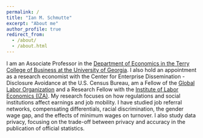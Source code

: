 ```yaml
---
permalink: /
title: "Ian M. Schmutte"
excerpt: "About me"
author_profile: true
redirect_from: 
  - /about/
  - /about.html
---
```


I am an Associate Professor in the [Department of Economics in the Terry College of Business at the University of Georgia](https://www.terry.uga.edu/academics/offices/economics/). I also hold an appointment as a research economist with the Center for Enterprise Dissemination - Disclosure Avoidance at the U.S. Census Bureau, am a Fellow of the [Global Labor Organization](https://glabor.org/wp/) and a Research Fellow with the [Institute of Labor Economics (IZA)](https://www.iza.org/). My research focuses on how regulations and social institutions affect earnings and job mobility. I have studied job referral networks, compensating differentials, racial discrimination, the gender wage gap, and the effects of minimum wages on turnover. I also study data privacy, focusing on the trade-off between privacy and accuracy in the publication of official statistics.

<!-- ## Meetings

I am available this semester for meetings over Zoom and in my office at Amos Hall B420

* You can [use this link](https://calendly.com/schmutte/office-hours) to set a meeting with me on any topic for any reason.
* If you are a current PhD or AB/MA student, please [use this link](https://calendly.com/schmutte/30min) instead. -->

<!--## Recent News

* *April 23, 2022* I will be presenting ``[The Dynamics of Referral Hiring and Racial Inequality: Evidence from Brazil](/workingpapers/2021-08-13-raceref)'' at the [Society of Labor Economists Annual Meeting](https://www.sole-jole.org/upcoming-meeting), May 6-7.

* *April 6, 2022* **Updated Working Paper:** Nathan Yoder and I have released a new version of ``[Information Design for Differential Privacy.](/workingpapers/2021-03-27-IDDP)'' -->

<!-- * Accepted for publication at *Management Science* ["Building a Productive Workforce: The Role of Structured Management Practices"](/research/2019-08-13-MGMT) -->

<!-- * Dan Kifer and I gave the [Summer Institute 2020 Methods Lectures](https://www.nber.org/econometrics_minicourse_2020/) on "Differential Privacy for Economists". Video and slides are available, along with discussions by Danny Goroff and Frauke Kreuter. -->

<!-- * Please submit your paper for a special issue of the **Journal of Econometrics** on "Models of matched employer-employee data". Deadline May 15, 2020. David Card, Lars Vihuber and Ian Schmutte Guest AEs. Theme code [Match]. -->

<!-- * Registration is now open for "[Models of Linked Employer-Employee Data](https://labordynamicsinstitute.github.io/leed-conference-2019/)," a conference on the occasion of the 20th anniversary of the publication of "[High Wage Workers and High Wage Firms](https://www.jstor.org/stable/2999586)".
![Image for LEED Conference](/images/leed_conference.png "Logo Title Text 1")

* I'm proud to have received an Excellence in Reviewing certificate for the journal *Labour Economics* in 2018. This award is given to the top 10 reviewers in 2018.
![Labour Economics Excellence in Reviewing certificate](/images/labour_econ_referee_certificate_2018.png "Text")

* Syllabi for my Fall 2019 courses are now available on the [teaching](/teaching/) page.

* "[Modeling Endogenous Mobility in Earnings Determination](/research/2019-06-22-endmob)" is now available in print. An ungated eprint is available [here](https://www.tandfonline.com/eprint/MbWRiUx3fGjBZTrHVAuc/full?target=10.1080/07350015.2017.1356727).  -->

